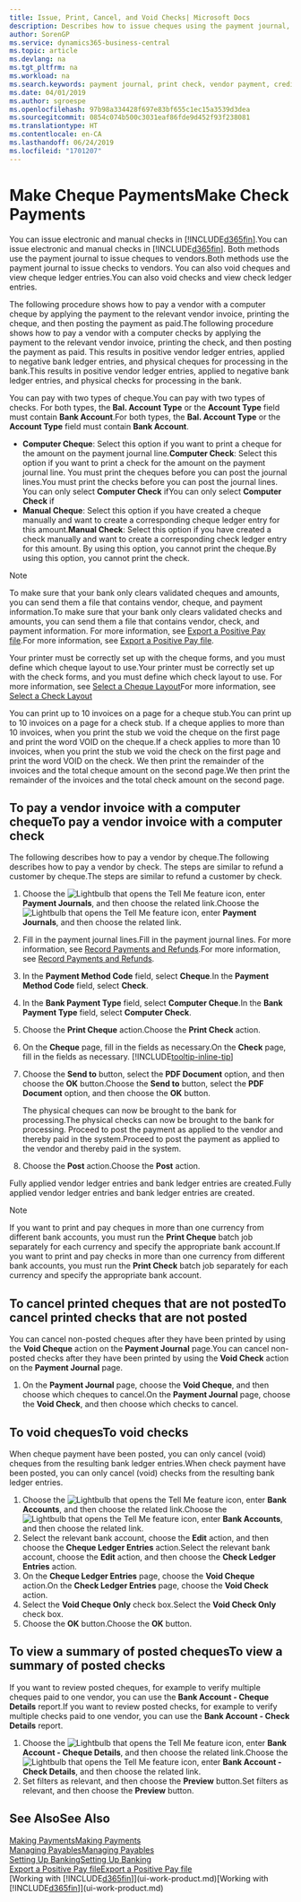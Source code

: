 ```yaml
---
title: Issue, Print, Cancel, and Void Checks| Microsoft Docs
description: Describes how to issue cheques using the payment journal, print cheques, and void or view cheque ledger entries in Business Central.
author: SorenGP
ms.service: dynamics365-business-central
ms.topic: article
ms.devlang: na
ms.tgt_pltfrm: na
ms.workload: na
ms.search.keywords: payment journal, print check, vendor payment, creditor, debt, balance due, AP
ms.date: 04/01/2019
ms.author: sgroespe
ms.openlocfilehash: 97b98a334428f697e83bf655c1ec15a3539d3dea
ms.sourcegitcommit: 0854c074b500c3031eaf86fde9d452f93f238081
ms.translationtype: HT
ms.contentlocale: en-CA
ms.lasthandoff: 06/24/2019
ms.locfileid: "1701207"
---
```

# <a name="make-check-payments"></a><span data-ttu-id="63536-103">Make Cheque Payments</span><span class="sxs-lookup"><span data-stu-id="63536-103">Make Check Payments</span></span>
<span data-ttu-id="63536-104">You can issue electronic and manual checks in [!INCLUDE[d365fin](includes/d365fin_md.md)].</span><span class="sxs-lookup"><span data-stu-id="63536-104">You can issue electronic and manual checks in [!INCLUDE[d365fin](includes/d365fin_md.md)].</span></span> <span data-ttu-id="63536-105">Both methods use the payment journal to issue cheques to vendors.</span><span class="sxs-lookup"><span data-stu-id="63536-105">Both methods use the payment journal to issue checks to vendors.</span></span> <span data-ttu-id="63536-106">You can also void cheques and view cheque ledger entries.</span><span class="sxs-lookup"><span data-stu-id="63536-106">You can also void checks and view check ledger entries.</span></span>

<span data-ttu-id="63536-107">The following procedure shows how to pay a vendor with a computer cheque by applying the payment to the relevant vendor invoice, printing the cheque, and then posting the payment as paid.</span><span class="sxs-lookup"><span data-stu-id="63536-107">The following procedure shows how to pay a vendor with a computer checks by applying the payment to the relevant vendor invoice, printing the check, and then posting the payment as paid.</span></span> <span data-ttu-id="63536-108">This results in positive vendor ledger entries, applied to negative bank ledger entries, and physical cheques for processing in the bank.</span><span class="sxs-lookup"><span data-stu-id="63536-108">This results in positive vendor ledger entries, applied to negative bank ledger entries, and physical checks for processing in the bank.</span></span>

<span data-ttu-id="63536-109">You can pay with two types of cheque.</span><span class="sxs-lookup"><span data-stu-id="63536-109">You can pay with two types of checks.</span></span> <span data-ttu-id="63536-110">For both types, the **Bal. Account Type** or the **Account Type** field must contain **Bank Account**.</span><span class="sxs-lookup"><span data-stu-id="63536-110">For both types, the **Bal. Account Type** or the **Account Type** field must contain **Bank Account**.</span></span>

- <span data-ttu-id="63536-111">**Computer Cheque**: Select this option if you want to print a cheque for the amount on the payment journal line.</span><span class="sxs-lookup"><span data-stu-id="63536-111">**Computer Check**: Select this option if you want to print a check for the amount on the payment journal line.</span></span> <span data-ttu-id="63536-112">You must print the cheques before you can post the journal lines.</span><span class="sxs-lookup"><span data-stu-id="63536-112">You must print the checks before you can post the journal lines.</span></span> <span data-ttu-id="63536-113">You can only select **Computer Check** if</span><span class="sxs-lookup"><span data-stu-id="63536-113">You can only select **Computer Check** if</span></span>
- <span data-ttu-id="63536-114">**Manual Cheque**: Select this option if you have created a cheque manually and want to create a corresponding cheque ledger entry for this amount.</span><span class="sxs-lookup"><span data-stu-id="63536-114">**Manual Check**: Select this option if you have created a check manually and want to create a corresponding check ledger entry for this amount.</span></span> <span data-ttu-id="63536-115">By using this option, you cannot print the cheque.</span><span class="sxs-lookup"><span data-stu-id="63536-115">By using this option, you cannot print the check.</span></span>

> [!NOTE]  
> <span data-ttu-id="63536-116">To make sure that your bank only clears validated cheques and amounts, you can send them a file that contains vendor, cheque, and payment information.</span><span class="sxs-lookup"><span data-stu-id="63536-116">To make sure that your bank only clears validated checks and amounts, you can send them a file that contains vendor, check, and payment information.</span></span> <span data-ttu-id="63536-117">For more information, see [Export a Positive Pay file](finance-how-positive-pay.md).</span><span class="sxs-lookup"><span data-stu-id="63536-117">For more information, see [Export a Positive Pay file](finance-how-positive-pay.md).</span></span>

<span data-ttu-id="63536-118">Your printer must be correctly set up with the cheque forms, and you must define which cheque layout to use.</span><span class="sxs-lookup"><span data-stu-id="63536-118">Your printer must be correctly set up with the check forms, and you must define which check layout to use.</span></span> <span data-ttu-id="63536-119">For more information, see [Select a Cheque Layout](finance-how-define-check-layouts.md)</span><span class="sxs-lookup"><span data-stu-id="63536-119">For more information, see [Select a Check Layout](finance-how-define-check-layouts.md)</span></span>

<span data-ttu-id="63536-120">You can print up to 10 invoices on a page for a cheque stub.</span><span class="sxs-lookup"><span data-stu-id="63536-120">You can print up to 10 invoices on a page for a check stub.</span></span> <span data-ttu-id="63536-121">If a cheque applies to more than 10 invoices, when you print the stub we void the cheque on the first page and print the word VOID on the cheque.</span><span class="sxs-lookup"><span data-stu-id="63536-121">If a check applies to more than 10 invoices, when you print the stub we void the check on the first page and print the word VOID on the check.</span></span> <span data-ttu-id="63536-122">We then print the remainder of the invoices and the total cheque amount on the second page.</span><span class="sxs-lookup"><span data-stu-id="63536-122">We then print the remainder of the invoices and the total check amount on the second page.</span></span>

## <a name="to-pay-a-vendor-invoice-with-a-computer-check"></a><span data-ttu-id="63536-123">To pay a vendor invoice with a computer cheque</span><span class="sxs-lookup"><span data-stu-id="63536-123">To pay a vendor invoice with a computer check</span></span>
<span data-ttu-id="63536-124">The following describes how to pay a vendor by cheque.</span><span class="sxs-lookup"><span data-stu-id="63536-124">The following describes how to pay a vendor by check.</span></span> <span data-ttu-id="63536-125">The steps are similar to refund a customer by cheque.</span><span class="sxs-lookup"><span data-stu-id="63536-125">The steps are similar to refund a customer by check.</span></span>

1. <span data-ttu-id="63536-126">Choose the ![Lightbulb that opens the Tell Me feature](media/ui-search/search_small.png "Tell me what you want to do") icon, enter **Payment Journals**, and then choose the related link.</span><span class="sxs-lookup"><span data-stu-id="63536-126">Choose the ![Lightbulb that opens the Tell Me feature](media/ui-search/search_small.png "Tell me what you want to do") icon, enter **Payment Journals**, and then choose the related link.</span></span>
2. <span data-ttu-id="63536-127">Fill in the payment journal lines.</span><span class="sxs-lookup"><span data-stu-id="63536-127">Fill in the payment journal lines.</span></span> <span data-ttu-id="63536-128">For more information, see [Record Payments and Refunds](payables-how-post-payments-refunds.md).</span><span class="sxs-lookup"><span data-stu-id="63536-128">For more information, see [Record Payments and Refunds](payables-how-post-payments-refunds.md).</span></span>
3. <span data-ttu-id="63536-129">In the **Payment Method Code** field, select **Cheque**.</span><span class="sxs-lookup"><span data-stu-id="63536-129">In the **Payment Method Code** field, select **Check**.</span></span>
4. <span data-ttu-id="63536-130">In the **Bank Payment Type** field, select **Computer Cheque**.</span><span class="sxs-lookup"><span data-stu-id="63536-130">In the **Bank Payment Type** field, select **Computer Check**.</span></span>
5. <span data-ttu-id="63536-131">Choose the **Print Cheque** action.</span><span class="sxs-lookup"><span data-stu-id="63536-131">Choose the **Print Check** action.</span></span>
6. <span data-ttu-id="63536-132">On the **Cheque** page, fill in the fields as necessary.</span><span class="sxs-lookup"><span data-stu-id="63536-132">On the **Check** page, fill in the fields as necessary.</span></span> [!INCLUDE[tooltip-inline-tip](includes/tooltip-inline-tip_md.md)]
7. <span data-ttu-id="63536-133">Choose the **Send to** button, select the **PDF Document** option, and then choose the **OK** button.</span><span class="sxs-lookup"><span data-stu-id="63536-133">Choose the **Send to** button, select the **PDF Document** option, and then choose the **OK** button.</span></span>

    <span data-ttu-id="63536-134">The physical cheques can now be brought to the bank for processing.</span><span class="sxs-lookup"><span data-stu-id="63536-134">The physical checks can now be brought to the bank for processing.</span></span> <span data-ttu-id="63536-135">Proceed to post the payment as applied to the vendor and thereby paid in the system.</span><span class="sxs-lookup"><span data-stu-id="63536-135">Proceed to post the payment as applied to the vendor and thereby paid in the system.</span></span>
8. <span data-ttu-id="63536-136">Choose the **Post** action.</span><span class="sxs-lookup"><span data-stu-id="63536-136">Choose the **Post** action.</span></span>

<span data-ttu-id="63536-137">Fully applied vendor ledger entries and bank ledger entries are created.</span><span class="sxs-lookup"><span data-stu-id="63536-137">Fully applied vendor ledger entries and bank ledger entries are created.</span></span>

> [!NOTE]  
> <span data-ttu-id="63536-138">If you want to print and pay cheques in more than one currency from different bank accounts, you must run the **Print Cheque** batch job separately for each currency and specify the appropriate bank account.</span><span class="sxs-lookup"><span data-stu-id="63536-138">If you want to print and pay checks in more than one currency from different bank accounts, you must run the **Print Check** batch job separately for each currency and specify the appropriate bank account.</span></span>

## <a name="to-cancel-printed-checks-that-are-not-posted"></a><span data-ttu-id="63536-139">To cancel printed cheques that are not posted</span><span class="sxs-lookup"><span data-stu-id="63536-139">To cancel printed checks that are not posted</span></span>
<span data-ttu-id="63536-140">You can cancel non-posted cheques after they have been printed by using the **Void Cheque** action on the **Payment Journal** page.</span><span class="sxs-lookup"><span data-stu-id="63536-140">You can cancel non-posted checks after they have been printed by using the **Void Check** action on the **Payment Journal** page.</span></span>

1. <span data-ttu-id="63536-141">On the **Payment Journal** page, choose the **Void Cheque**, and then choose which cheques to cancel.</span><span class="sxs-lookup"><span data-stu-id="63536-141">On the **Payment Journal** page, choose the **Void Check**, and then choose which checks to cancel.</span></span>

## <a name="to-void-checks"></a><span data-ttu-id="63536-142">To void cheques</span><span class="sxs-lookup"><span data-stu-id="63536-142">To void checks</span></span>
<span data-ttu-id="63536-143">When cheque payment have been posted, you can only cancel (void) cheques from the resulting bank ledger entries.</span><span class="sxs-lookup"><span data-stu-id="63536-143">When check payment have been posted, you can only cancel (void) checks from the resulting bank ledger entries.</span></span>

1. <span data-ttu-id="63536-144">Choose the ![Lightbulb that opens the Tell Me feature](media/ui-search/search_small.png "Tell me what you want to do") icon, enter **Bank Accounts**, and then choose the related link.</span><span class="sxs-lookup"><span data-stu-id="63536-144">Choose the ![Lightbulb that opens the Tell Me feature](media/ui-search/search_small.png "Tell me what you want to do") icon, enter **Bank Accounts**, and then choose the related link.</span></span>
2. <span data-ttu-id="63536-145">Select the relevant bank account, choose the **Edit** action, and then choose the **Cheque Ledger Entries** action.</span><span class="sxs-lookup"><span data-stu-id="63536-145">Select the relevant bank account, choose the **Edit** action, and then choose the **Check Ledger Entries** action.</span></span>
3. <span data-ttu-id="63536-146">On the **Cheque Ledger Entries** page, choose the **Void Cheque** action.</span><span class="sxs-lookup"><span data-stu-id="63536-146">On the **Check Ledger Entries** page, choose the **Void Check** action.</span></span>
4. <span data-ttu-id="63536-147">Select the **Void Cheque Only** check box.</span><span class="sxs-lookup"><span data-stu-id="63536-147">Select the **Void Check Only** check box.</span></span>
5. <span data-ttu-id="63536-148">Choose the **OK** button.</span><span class="sxs-lookup"><span data-stu-id="63536-148">Choose the **OK** button.</span></span>

## <a name="to-view-a-summary-of-posted-checks"></a><span data-ttu-id="63536-149">To view a summary of posted cheques</span><span class="sxs-lookup"><span data-stu-id="63536-149">To view a summary of posted checks</span></span>
<span data-ttu-id="63536-150">If you want to review posted cheques, for example to verify multiple cheques paid to one vendor, you can use the **Bank Account - Cheque Details** report.</span><span class="sxs-lookup"><span data-stu-id="63536-150">If you want to review posted checks, for example to verify multiple checks paid to one vendor, you can use the **Bank Account - Check Details** report.</span></span>
1. <span data-ttu-id="63536-151">Choose the ![Lightbulb that opens the Tell Me feature](media/ui-search/search_small.png "Tell me what you want to do") icon, enter **Bank Account - Cheque Details**, and then choose the related link.</span><span class="sxs-lookup"><span data-stu-id="63536-151">Choose the ![Lightbulb that opens the Tell Me feature](media/ui-search/search_small.png "Tell me what you want to do") icon, enter **Bank Account - Check Details**, and then choose the related link.</span></span>
2. <span data-ttu-id="63536-152">Set filters as relevant, and then choose the **Preview** button.</span><span class="sxs-lookup"><span data-stu-id="63536-152">Set filters as relevant, and then choose the **Preview** button.</span></span>

## <a name="see-also"></a><span data-ttu-id="63536-153">See Also</span><span class="sxs-lookup"><span data-stu-id="63536-153">See Also</span></span>
[<span data-ttu-id="63536-154">Making Payments</span><span class="sxs-lookup"><span data-stu-id="63536-154">Making Payments</span></span>](payables-make-payments.md)  
[<span data-ttu-id="63536-155">Managing Payables</span><span class="sxs-lookup"><span data-stu-id="63536-155">Managing Payables</span></span>](payables-manage-payables.md)  
[<span data-ttu-id="63536-156">Setting Up Banking</span><span class="sxs-lookup"><span data-stu-id="63536-156">Setting Up Banking</span></span>](bank-setup-banking.md)  
[<span data-ttu-id="63536-157">Export a Positive Pay file</span><span class="sxs-lookup"><span data-stu-id="63536-157">Export a Positive Pay file</span></span>](finance-how-positive-pay.md)  
<span data-ttu-id="63536-158">[Working with [!INCLUDE[d365fin](includes/d365fin_md.md)]](ui-work-product.md)</span><span class="sxs-lookup"><span data-stu-id="63536-158">[Working with [!INCLUDE[d365fin](includes/d365fin_md.md)]](ui-work-product.md)</span></span>  
